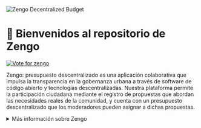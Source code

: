 ![Zengo Decentralized Budget](https://media.discordapp.net/attachments/998618862255870056/1174749209421946920/zengoheaderESP.png?ex=6568b975&is=65564475&hm=d3a2ec22162f206ee5dad9e77eddf63b5ee04c7a42c7a091ac77ae0b276922b2&=)

# 👋 Bienvenidos al repositorio de Zengo

<a href="https://round3.optimism.io/projects/0xa0e0d386a862f8f1ee625bf5837bfb8ef5a8201d70c459efbe9172602ff3d831"> <img src="https://img.shields.io/badge/Vote%20for%20zengo!-badge?style=plastic&logo=ethereum&logoColor=red&label=OP%20RetroPGF%203&labelColor=white&color=gray&"  alt="Vote for zengo"/></a>

Zengo: presupuesto descentralizado es una aplicación colaborativa que impulsa la transparencia en la gobernanza urbana a través de software de código abierto y tecnologías descentralizadas. Nuestra plataforma permite la participación ciudadana mediante el registro de propuestas que abordan las necesidades reales de la comunidad, y cuenta con un presupuesto descentralizado que los moderadores pueden asignar a dichas propuestas.

<details>
<summary>
  Más información sobre Zengo
</summary>

[🗳️ Modelo Zengo](#🗳️-Modelo-Zengo)  
[👪 Usuarios de Zengo](#👪-Usuarios-de-Zengo)  
[🤝 Ciclos de gobernanza colaborativa](#🤝-Ciclos-de-gobernanza-colaborativa)  
[⏳ Etapas de gobernanza](#⏳-Etapas-de-gobernanza)

## 🗳️ Modelo Zengo

En Zengo, valoramos dar voz a los ciudadanos en la toma de decisiones sobre el presupuesto público. Nuestra plataforma web participativa y transparente facilita la generación, verificación, financiamiento, seguimiento y gestión de propuestas públicas. Donde ciudadanos, representantes gubernamentales y otros actores colaboran de manera conjunta para abordar y resolver las necesidades en los espacios públicos.

Nuestra misión es promover la transparencia y fortalecer la participación ciudadana en la asignación y uso de los recursos públicos, empoderando a los ciudadanos y promoviendo una gestión pública equitativa y eficiente, basada en la atención a las necesidades reales de los espacios urbanos.

Como visión, aspiramos a ser un referente en la transformación de la gestión pública, impulsando la transparencia, la participación ciudadana y la rendición de cuentas en la asignación y uso del presupuesto descentralizado como un bien público de gobernanza urbana. Nuestro objetivo es promover una gestión pública que refleje los valores de transparencia, participación ciudadana, equidad, colaboración y mejora de la calidad de vida de la comunidad.

## 👪 Usuarios de Zengo

![Zengo users](https://media.discordapp.net/attachments/998618862255870056/1174755661976969276/zengoUsuarios.png?ex=6568bf77&is=65564a77&hm=f63a4cc84f3852e3fff943e943c353d583e598a7e8fc6b2a9601fde7ee79551b&=&)

En Zengo, los usuarios tienen la posibilidad de adoptar uno de los tres roles disponibles en la aplicación, cada uno de los cuales contribuye en distintas etapas de los ciclos de gobernanza y cuenta con funciones específicas:

### 1. Público en general:

Los ciclo de gobernanza en Zengo comienza a partir de propuestas realizadas en la plataforma. Cualquier usuario que se conecte a la aplicación puede ingresar propuestas a través de una dirección de ether. El uso de ether garantiza la privacidad de los usuarios, y que no se requiere ningún dato personal, número telefónico y/o correo electrónico. Si ya tienes una dirección en ether, puedes crear propuestas en cualquier momento. En caso, de no tener una dirección, puedes consultar el tutorial en [go.zenbit.mx](http://go.zenbit.mx) o participar en una de nuestras sesiones virtuales o presencial

### 2. Desarrolladores:

Zengo es un bien público desarrollado con software de código abierto y tecnologías descentralizadas. Esto permite que sus componentes sean copiados o modificados por cualquier usuario. Además del equipo de Zengo, otras organizaciones o equipos de desarrolladores pueden utilizar el código para organizar sus propias rondas o añadir funciones adicionales. Este enfoque fomenta la Investigación y Desarrollo Colectivo (I+D+C), acelerando el desarrollo a través del enfoque del código abierto y asegurando la sustentabilidad mediante mecanismo de fondeo para bienes públicos en las tecnologías descentralizadas.

### 3. Moderadores

En Zengo, reconocemos la importancia de garantizar la veracidad y confiabilidad de las propuestas de gobernanza urbana. Por esta razón, contamos con representantes de diferentes sectores de la sociedad que desempeñen el rol de moderadores. Estos moderadores son responsables del proceso de verificación. Cualquier representante interesado puede unirse a las ceremonias virtuales o presenciales en las que se registran o retiran a los moderadores. Zengo ha establecido cinco categorías de representantes que cumplen con esta función: organización civil, sector privado, academia, gobierna y categoría abierta.

## 🤝 Ciclos de gobernanza colaborativa

![Zengo model](https://media.discordapp.net/attachments/998618862255870056/1174756601928884224/zengoCiclos.png?ex=6568c057&is=65564b57&hm=8ef101296dc644fac559d017d8aadd42bee6b5abbff69e1b70ff3c2c5ea27bd0&=&)

En Zengo, seguimos un enfoque de ciclos de gobernanza abiertos, en los cuales ciudadanos y representantes de los sectores público y privado colaboran en las cuatro etapas que componen cada ciclo: 1) registro, 2) verificación, 3) fondeo, 4) seguimiento.

Zengo cuenta con un modelo que combina diversas tecnologías para automatizar y descentralizar el proceso de gobernanza urbana. Este proceso se divide en ciclos de compuestos por cuatro etapas principales. En cada etapa, los participantes desempeñan un papel clave en la coordinación de la gobernanza a nivel municipal, estatal o nacional, así como en la distribución del presupuesto descentralizado.

Esta página muestra una visión general de las etapas que conforman los ciclos de gobernanza en Zengo. En estas etapas participan activamente los ciudadanos, los moderados y el equipo de Zenbit. Además, en las páginas siguientes encontrarás imágenes que representan el proceso de gobernanza de manera clara y visual, lo que te permitirá entender cómo evoluciona cada propuesta.

## ⏳ Etapas del ciclo de gobernanza

### 1. Registro

1. _Ceremonia de moderadores_
   1. (D) Los desarrolladores organizan la ceremonia de moderadores y despliegan el contrato inteligente de Zengo en la red descentralizada. Elementos como la duración de las etapas o los puntos disponibles para el voto plural son personalizable previo a la ceremonia. Una vez que se despliegan los contratos no se pueden modificar.
   2. (M) Los moderadores acuden a la ceremonia de registro para iniciar su participación, siendo introducidos a la plataforma Zengo y las herramientas descentralizadas. Los moderadores que completen su registro satisfactoriamente reciben un coleccionable que certifica su participación durante la ceremonia.
2. _Registro de propuestas_
   1. (P) El registro de propuestas está abierto para cualquier persona que cuente con una dirección de Ethereum. Durante este ejercicio se convocará al público en general de la ciudad de Querétaro y se realizarán eventos presenciales o virtuales para acompañar a los participantes durante el registro de sus propuestas.

### 2. Verificación

1. _Verificación con gobierno municipal_
   1. (M) Las propuestas registradas en la plataforma son revisadas por los moderadores para asegurar el cumplimiento de los requisitos. En caso de incumplimiento, se solicita información adicional. Si la propuesta está relacionada con el gobierno municipal, se requiere su resolución, se adjunta la evidencia correspondiente y se actualiza con la respuesta oficial
   2. (P) En caso de que la propuesta no cuente con la información necesaria, el responsable de la misma deberá proporcionar los archivos o documentos requeridos para su completitud, hasta tener el visto bueno del moderador.
2. _Verificación con gobierno estatal_
   1. (M) Las propuestas registradas en la plataforma son revisadas por los moderadores para asegurar el cumplimiento de los requisitos. En caso de incumplimiento se solicita información adicional. Si la propuesta está relacionada con el gobierno estatal, se requiere su resolución, se adjunta la evidencia correspondiente y se actualiza con la respuesta oficial.
   2. (P) En caso de que la propuesta no cuente con la información necesaria, el responsable de la misma deberá proporcionar los archivos o documentos requeridos para su completitud, hasta tener el visto bueno del moderador.
3. _Verificación con una Solicitud en la Plataforma Nacional de Transparencia_
   1. (M) Las propuestas registradas en la plataforma son revisadas por los moderadores para asegurar el cumplimiento de los requisitos. En caso de incumplimiento se solicita información adicional. Si la propuesta está relacionada con el gobierno nacional, se realiza una solicitud en la Plataforma Nacional de Transparencia para reducir asimetrías de información entre ciudadanos y gobierno.
   2. (P) En caso de que la propuesta no cuente con la información necesaria, el responsable de la misma deberá proporcionar los archivos o documentos requeridos para su completitud, hasta tener el visto bueno del moderador.

### 3. Fondeo

1. _Fondeo con voto plural_
   1. (M) Si las propuestas no pueden resolverse en su instancia correspondiente, los moderadores utilizan los puntos asignados para asignar fondos del presupuesto descentralizado de Zengo. Esto se realiza mediante una votación plural que refleja la intensidad de las preferencias individuales y garantiza una representación equitativa y precisa.

### 4. Seguimiento

1. Reporte y verificación de resultados
   1. (M) Los moderadores deben verificar la autenticidad de la evidencia presentada para respaldar el uso de los recursos asignados a cada propuesta. Después de revisar la evidencia, los moderadores llegan a un consenso sobre la integridad de los proyectos, asegurándose de que cumplan con las restricciones establecidas.
   2. (P) Los ciudadanos deben cargar en la plataforma, la evidencia que demuestre el uso adecuado de los fondos asignados para su propuesta y esperar a recibir el estado de finiquito. Aquellas propuestas que hayan sido concluidas correctamente permitirán que los ciudadanos puedan participar en la asignación en futuros ciclos de gobernanza.
   </details>
